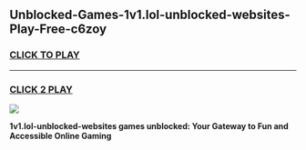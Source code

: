 
## Unblocked-Games-1v1.lol-unblocked-websites-Play-Free-c6zoy
<h3>
<a href="https://premium76.site?title=1v1.lol-unblocked-websites&ref=23A">CLICK TO PLAY</a></h3>
<hr>

<h3>
<a href="https://premium76.site?title=1v1.lol-unblocked-websites&ref=23A">CLICK 2 PLAY</a>
  
</h3>

<a href="https://premium76.site?title=1v1.lol-unblocked-websites&ref=23A"><img src="https://clearcache.store/games.png"></a>


**1v1.lol-unblocked-websites games unblocked: Your Gateway to Fun and Accessible Online Gaming**
